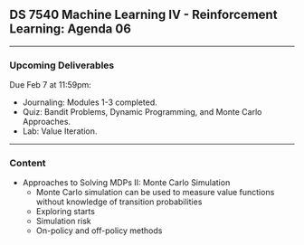 ## DS 7540 Machine Learning IV - Reinforcement Learning: Agenda 06


---

### Upcoming Deliverables

Due Feb 7 at 11:59pm:

- Journaling: Modules 1-3 completed.
- Quiz: Bandit Problems, Dynamic Programming, and Monte Carlo Approaches.
- Lab: Value Iteration.

---

### Content

- Approaches to Solving MDPs II: Monte Carlo Simulation
  - Monte Carlo simulation can be used to measure value functions without knowledge of transition probabilities
  - Exploring starts
  - Simulation risk
  - On-policy and off-policy methods



